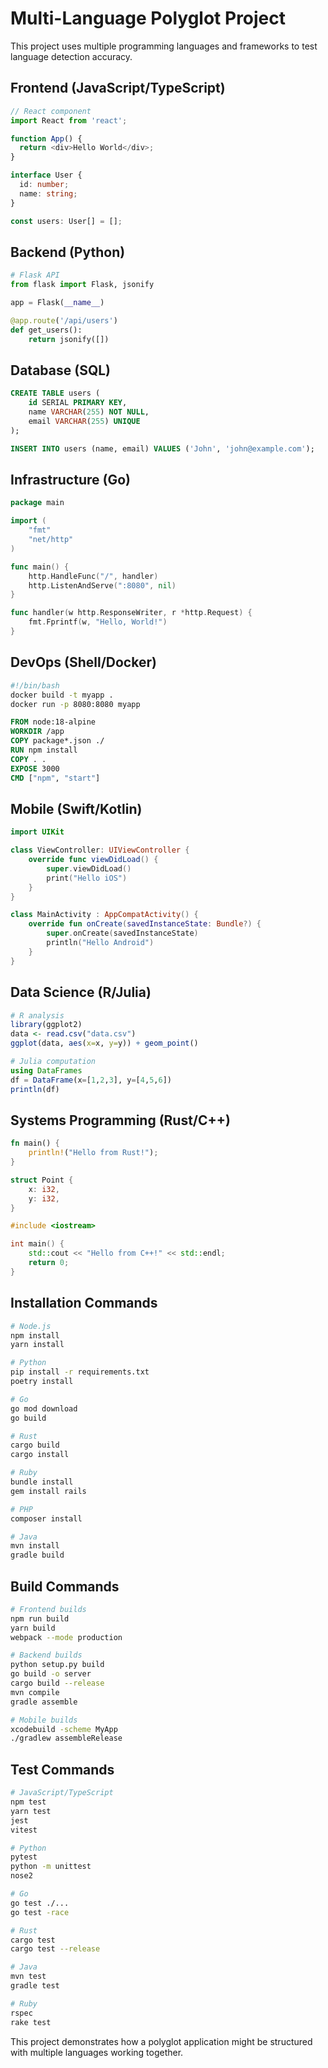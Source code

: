 # Multi-Language Polyglot Project

This project uses multiple programming languages and frameworks to test language detection accuracy.

## Frontend (JavaScript/TypeScript)

```javascript
// React component
import React from 'react';

function App() {
  return <div>Hello World</div>;
}
```

```typescript
interface User {
  id: number;
  name: string;
}

const users: User[] = [];
```

## Backend (Python)

```python
# Flask API
from flask import Flask, jsonify

app = Flask(__name__)

@app.route('/api/users')
def get_users():
    return jsonify([])
```

## Database (SQL)

```sql
CREATE TABLE users (
    id SERIAL PRIMARY KEY,
    name VARCHAR(255) NOT NULL,
    email VARCHAR(255) UNIQUE
);

INSERT INTO users (name, email) VALUES ('John', 'john@example.com');
```

## Infrastructure (Go)

```go
package main

import (
    "fmt"
    "net/http"
)

func main() {
    http.HandleFunc("/", handler)
    http.ListenAndServe(":8080", nil)
}

func handler(w http.ResponseWriter, r *http.Request) {
    fmt.Fprintf(w, "Hello, World!")
}
```

## DevOps (Shell/Docker)

```bash
#!/bin/bash
docker build -t myapp .
docker run -p 8080:8080 myapp
```

```dockerfile
FROM node:18-alpine
WORKDIR /app
COPY package*.json ./
RUN npm install
COPY . .
EXPOSE 3000
CMD ["npm", "start"]
```

## Mobile (Swift/Kotlin)

```swift
import UIKit

class ViewController: UIViewController {
    override func viewDidLoad() {
        super.viewDidLoad()
        print("Hello iOS")
    }
}
```

```kotlin
class MainActivity : AppCompatActivity() {
    override fun onCreate(savedInstanceState: Bundle?) {
        super.onCreate(savedInstanceState)
        println("Hello Android")
    }
}
```

## Data Science (R/Julia)

```r
# R analysis
library(ggplot2)
data <- read.csv("data.csv")
ggplot(data, aes(x=x, y=y)) + geom_point()
```

```julia
# Julia computation
using DataFrames
df = DataFrame(x=[1,2,3], y=[4,5,6])
println(df)
```

## Systems Programming (Rust/C++)

```rust
fn main() {
    println!("Hello from Rust!");
}

struct Point {
    x: i32,
    y: i32,
}
```

```cpp
#include <iostream>

int main() {
    std::cout << "Hello from C++!" << std::endl;
    return 0;
}
```

## Installation Commands

```bash
# Node.js
npm install
yarn install

# Python
pip install -r requirements.txt
poetry install

# Go
go mod download
go build

# Rust
cargo build
cargo install

# Ruby
bundle install
gem install rails

# PHP
composer install

# Java
mvn install
gradle build
```

## Build Commands

```bash
# Frontend builds
npm run build
yarn build
webpack --mode production

# Backend builds
python setup.py build
go build -o server
cargo build --release
mvn compile
gradle assemble

# Mobile builds
xcodebuild -scheme MyApp
./gradlew assembleRelease
```

## Test Commands

```bash
# JavaScript/TypeScript
npm test
yarn test
jest
vitest

# Python
pytest
python -m unittest
nose2

# Go
go test ./...
go test -race

# Rust
cargo test
cargo test --release

# Java
mvn test
gradle test

# Ruby
rspec
rake test
```

This project demonstrates how a polyglot application might be structured with multiple languages working together.